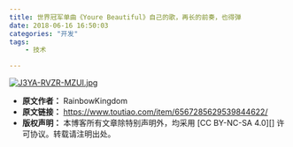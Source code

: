 ```yaml
---
title: 世界冠军单曲《Youre Beautiful》自己的歌，再长的前奏，也得弹
date: 2018-06-16 16:50:03
categories: "开发"
tags:
	- 技术

---
```


[![J3YA-RVZR-MZUI.jpg][]][J3YA-RVZR-MZUI.jpg 1]


[J3YA-RVZR-MZUI.jpg]: /pro/os/crawler/J3YA-RVZR-MZUI.jpg
[J3YA-RVZR-MZUI.jpg 1]: /pro/os/crawler/VM2Y-3UEE-VEEE.mp4
 *  **原文作者：** RainbowKingdom
 *  **原文链接：** https://www.toutiao.com/item/6567285629539844622/
 *  **版权声明：** 本博客所有文章除特别声明外，均采用 [CC BY-NC-SA 4.0][] 许可协议。转载请注明出处。